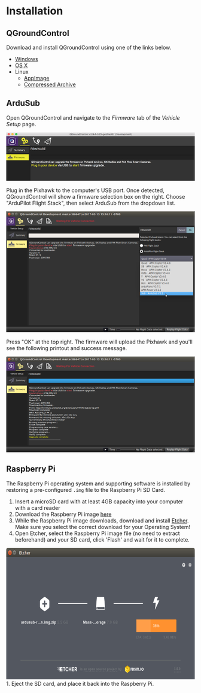 # Installation

## QGroundControl

Download and install QGroundControl using one of the links below.

* [Windows](https://s3-us-west-2.amazonaws.com/qgroundcontrol/builds/master/QGroundControl-installer.exe)
* [OS X](https://s3-us-west-2.amazonaws.com/qgroundcontrol/builds/master/QGroundControl.dmg)
* Linux
  * [AppImage](https://s3-us-west-2.amazonaws.com/qgroundcontrol/builds/master/QGroundControl.AppImage)
  * [Compressed Archive](https://s3-us-west-2.amazonaws.com/qgroundcontrol/builds/master/QGroundControl.tar.bz2)

## ArduSub

Open QGroundControl and navigate to the *Firmware* tab of the *Vehicle Setup* page.

<img src="/images/qgc/firmware-1.png" class="img-responsive img-center" />

Plug in the Pixhawk to the computer's USB port. Once detected, QGroundControl will show a firmware selection box on the right. Choose "ArduPilot Flight Stack", then select ArduSub from the dropdown list.

<img src="/images/qgc/firmware-2.png" class="img-responsive img-center" />

Press "OK" at the top right. The firmware will upload the Pixhawk and you'll see the following printout and success message.

<img src="/images/qgc/firmware-3.png" class="img-responsive img-center" />

## Raspberry Pi

The Raspberry Pi operating system and supporting software is installed by restoring a pre-configured `.img` file to the Raspberry Pi SD Card.

1. Insert a microSD card with at least 4GB capacity into your computer with a card reader
1. Download the Raspberry Pi image [here](https://s3.amazonaws.com/downloads.bluerobotics.com/Pi/stable/ardusub-raspbian.img.zip)
1. While the Raspberry Pi image downloads, download and install [Etcher](https://etcher.io/). Make sure you select the correct download for your Operating System!
1. Open Etcher, select the Raspberry Pi image file (no need to extract beforehand) and your SD card, click 'Flash' and wait for it to complete.
<img src="/images/etcher.png" width="690" height="351">
1. Eject the SD card, and place it back into the Raspberry Pi.